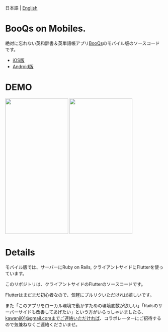 日本語 | [English](./README-en.md)

# BooQs on Mobiles.

絶対に忘れない英和辞書＆英単語帳アプリ[BooQs](https://www.booqs.net/)のモバイル版のソースコードです。

-  [iOS版](https://apps.apple.com/jp/app/booqs/id1594559036?ign-itsct=apps_box_link&ign-itscg=30200)
-  [Android版](https://play.google.com/store/apps/details?id=com.booqs.booqs_mobile)

# DEMO

<img src="https://user-images.githubusercontent.com/44082240/145131653-4fb3e5dd-70e7-4c5f-b148-8c4382f77451.png" width=200 height=429/> <img src="https://user-images.githubusercontent.com/44082240/145131681-511ba9bf-6e6a-455c-86c1-08b19ce84f59.png" width=200 height=429/> 
                                                                                                               
                                                                                                               
# Details
モバイル版では、サーバーにRuby on Rails, クライアントサイドにFlutterを使っています。

このリポジトリは、クライアントサイドのFlutterのソースコードです。

Flutterはまだまだ初心者なので、気軽にプルリクいただければ嬉しいです。

また「このアプリをローカル環境で動かすための環境変数が欲しい」「Railsのサーバーサイドも改善してあげたい」という方がいらっしゃいましたら、kawanji01@gmail.comまでご連絡いただければ、コラボレーターにご招待するので気兼ねなくご連絡くださいませ。
